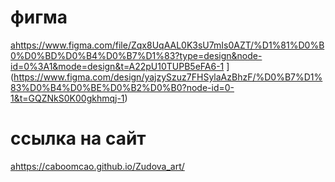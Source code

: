 # фигма
[a](https://www.figma.com/file/Zqx8UqAAL0K3sU7mIs0AZT/%D1%81%D0%B0%D0%BD%D0%B4%D0%B7%D1%83?type=design&node-id=0%3A1&mode=design&t=A22pU10TUPB5eFA6-1)https://www.figma.com/file/Zqx8UqAAL0K3sU7mIs0AZT/%D1%81%D0%B0%D0%BD%D0%B4%D0%B7%D1%83?type=design&node-id=0%3A1&mode=design&t=A22pU10TUPB5eFA6-1
](https://www.figma.com/design/yajzySzuz7FHSylaAzBhzF/%D0%B7%D1%83%D0%B4%D0%BE%D0%B2%D0%B0?node-id=0-1&t=GQZNkS0K00gkhmqj-1)

# ссылка на сайт
[а](https://caboomcao.github.io/Zudova_art/)https://caboomcao.github.io/Zudova_art/
